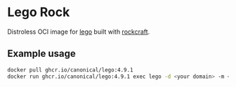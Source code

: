 # Lego Rock

Distroless OCI image for [lego](https://go-acme.github.io/lego/) built with [rockcraft](https://github.com/canonical/rockcraft).

## Example usage

```bash
docker pull ghcr.io/canonical/lego:4.9.1
docker run ghcr.io/canonical/lego:4.9.1 exec lego -d <your domain> -m <your email> --dns=<your dns provider> --accept-tos=true run
```

